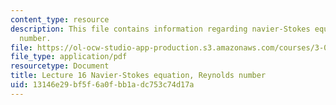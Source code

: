 ```yaml
---
content_type: resource
description: This file contains information regarding navier-Stokes equation, Reynolds
  number.
file: https://ol-ocw-studio-app-production.s3.amazonaws.com/courses/3-044-materials-processing-spring-2013/13146e29bf5f6a0fbb1adc753c74d17a_MIT3_044S13_Lec16.pdf
file_type: application/pdf
resourcetype: Document
title: Lecture 16 Navier-Stokes equation, Reynolds number
uid: 13146e29-bf5f-6a0f-bb1a-dc753c74d17a
---
```

